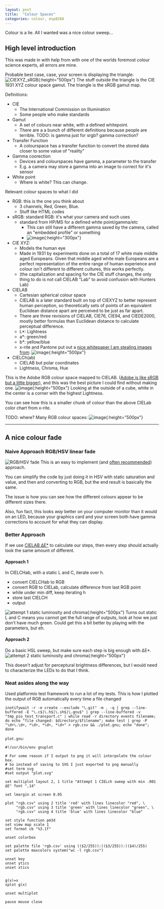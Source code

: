 ```yaml
---
layout: post
title:  "Colour Spaces"
categories: colour, esp8266
---
```


Colour is a lie.
All I wanted was a nice colour sweep...


<!--excerpt-->

## High level introduction

This was made in with help from with one of the worlds foremost colour science
experts, all errors are mine.

Probable best case, case, your screen is displaying the triangle:
![CIEXYZ\_sRGB](https://upload.wikimedia.org/wikipedia/commons/a/a8/CIExy1931_sRGB.png){:height="500px"}
The stuff outside the triangle is the CIE 1931 XYZ colour space gamut.
The triangle is the sRGB gamut map.


Definitions:
* CIE
  * The International Commission on Illumination
  * Some people who make standards
* Gamut
  * A set of colours near white, with a defined whitepoint.
  * There are a a bunch of different definitions because people are terrible.
TODO: is gamma just for srgb?
gamma correction?
* Transfer Function
  * A colourspace has a transfer function to convert the stored data closer to
  some value of "reality"
* Gamma coorection
  * Devices and colourspaces have gamma, a parameter to the transfer
  * E.g. a camera may store a gamma into an image to correct for it's sensor
* White point
  * Where is white?
    This can change.



Relevant colour spaces to what I did
* RGB: this is the one you think about
  * 3 channels, Red, Green, Blue.
  * Stuff like HTML codes
* sRGB: standard RGB: it's what your camera and such uses
  * standard from HP/MS for a defined white point/gamma/etc
    * This can still have a different gamma saved by the camera, called an
      "embedded profile" or something
    * ![image](https://i.imgur.com/Ro18Nyo.png){:height="300px"}
* CIE XYZ:
  * Models the human eye
  * Made in 1931 by experiments done on a total of 17 white male middle aged
    Europeans.
    Given that middle aged white male Europeans are a perfect representation of
    the entire range of human experience and colour isn't different to different
    cultures, this works perfectly.
  * (the capitalization and spacing for the CIE stuff changes, the only thing to
    do is not call CIELAB "Lab" to avoid confusion with Hunters Lab)
* CIELAB
  * Cartesian spherical colour space
  * CIELAB is a later standard built on top of CIEXYZ to better represent human
    perception, so theoretically sets of points of an equivalent Euclidean
    distance apart are perceived to be just as far apart.
  * There are three revisions of CIELAB, CIE76, CIE94, and CIEDE2000, mostly
    better formulas than Euclidean distance to calculate perceptual difference.
  * L\*: Lightness
  * a\*: green/red
  * b\*: yellow/blue
  * x-rite and Pantone put out a
   [nice whitepaper I am stealing images from](https://www.xrite.com/-/media/xrite/files/whitepaper_pdfs/l10-001_a_guide_to_understanding_color_communication/l10-001_understand_color_en.pdf):
   ![image](/images/colourspaces/CIELAB.png){:height="500px"}
* CIELCh(ab)
  * CIELAB but polar coordinates
  * Lightness, Chroma, Hue


This is the Adobe RGB colour space mapped to CIELAB.
([Adobe is like sRGB but a little bigger](https://en.wikipedia.org/wiki/Adobe_RGB_color_space#Comparison_to_sRGB)),
and this was the best picture I could find without making one.
![image](https://upload.wikimedia.org/wikipedia/commons/3/33/Adobergb-in-cielab.png){:height="500px"}
Looking at the outside of a cube, white in the center is a corner with the
highest Lightness.

You can see how this is a smaller chunk of colour than the above CIELab color chart from x-rite.

TODO: where?
Many RGB colour spaces: ![image](https://upload.wikimedia.org/wikipedia/commons/1/1e/CIE1931xy_gamut_comparison.svg){:height="500px"}

---
## A nice colour fade
### Naive Approach RGB/HSV linear fade
![RGB/HSV fade](https://i.stack.imgur.com/ISVKu.png)
This is an easy to implement (and
[often recommended](https://learn.adafruit.com/rgb-led-strips/arduino-code))
approach.

You can simplify the code by just doing it in HSV with static saturation and
value, and then and converting to RGB, but the end result is basically the
same.

The issue is how you can see how the different colours appear to be different
sizes there.

Also, fun fact, this looks *way* better on your computer monitor than it would
on an LED, because your graphics card and your screen both have gamma
corrections to account for what they can display.

### Better Approach
If we use
[CIELAB ΔE\*](https://en.wikipedia.org/wiki/Color_difference#CIELAB_%CE%94E*)
to calculate our steps, then every step should actually look the same amount of
different.


#### Approach 1
In CIELCHab, with a static L and C, iterate over h.
* convert CIELCHab to RGB
* convert RGB to CIELab, calculate difference from last RGB point
* while under min diff, keep iterating h
* store last CIELCH
* output

![attempt 1 static luminosity and chroma](/images/colourspaces/attempt1.png){:height="500px"}
Turns out static L and C means you cannot get the full range of outputs, look
at how we just don't have much green.
Could get this a bit better by playing with the parameters, but eh.

#### Approach 2
Do a basic HSL sweep, but make sure each step is big enough with ΔE\*.
![attempt 2 static luminosity and chroma](/images/colourspaces/attempt2.png){:height="500px"}

This doesn't adjust for perceptural brightness differences, but I would need to
characterize the LEDs to do that I think.

### Neat asides along the way
Used platformio test framework to run a lot of my tests.
This is how I plotted the output of RGB automatically every time a file changed
```
inotifywait -r -e create --exclude "\.git" -m . -q | grep --line-buffered -E "\.c$|\.h$|\.sh$|\.gnu$" | grep --line-buffered -v "tmp_pio_test_transport.c" | while read -r directory events filename; do echo "file changed: $directory/$filename"; make test | grep -P "\d+\.\d+, *\d+, *\d+, *\d+" > rgb.csv && ./plot.gnu; echo "done"; done
```

`plot.gnu`:
```
#!/usr/bin/env gnuplot

# For some reason if I output to png it will interpolate the colour box.
# So instead of saving to SVG I just exported to png manually
#set term svg
#set output "plot.svg"

set multiplot layout 2, 1 title "Attempt 1 CIELch sweep with min .001 ΔE" font ",14"

set lmargin at screen 0.05

plot "rgb.csv" using 2 title 'red' with lines linecolor "red", \
     "rgb.csv" using 3 title 'green' with lines linecolor "green", \
     "rgb.csv" using 4 title 'blue' with lines linecolor "blue"

set style function pm3d
set view map scale 1
set format cb "%3.1f"

unset colorbox

set palette file 'rgb.csv' using (($2/255)):(($3/255)):(($4)/255)
set palette maxcolors system("wc -l rgb.csv")

unset key
unset ytics
unset xtics


g(x)=x
splot g(x)

unset multiplot

pause mouse close
```
